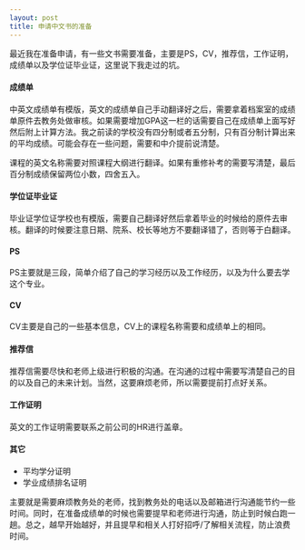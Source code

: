 ```yaml
---
layout: post
title: 申请中文书的准备
---
```

最近我在准备申请，有一些文书需要准备，主要是PS，CV，推荐信，工作证明，成绩单以及学位证毕业证，这里说下我走过的坑。

#### 成绩单

中英文成绩单有模版，英文的成绩单自己手动翻译好之后，需要拿着档案室的成绩单原件去教务处做审核。如果需要增加GPA这一栏的话需要自己在成绩单上面写好然后附上计算方法。我之前读的学校没有四分制或者五分制，只有百分制计算出来的平均成绩。可能会存在一些问题，需要和中介提前说清楚。

课程的英文名称需要对照课程大纲进行翻译。如果有重修补考的需要写清楚，最后百分制成绩保留两位小数，四舍五入。

#### 学位证毕业证

毕业证学位证学校也有模版，需要自己翻译好然后拿着毕业的时候给的原件去审核。翻译的时候要注意日期、院系、校长等地方不要翻译错了，否则等于白翻译。

#### PS

PS主要就是三段，简单介绍了自己的学习经历以及工作经历，以及为什么要去学这个专业。

#### CV

CV主要是自己的一些基本信息，CV上的课程名称需要和成绩单上的相同。

#### 推荐信

推荐信需要尽快和老师上级进行积极的沟通。在沟通的过程中需要写清楚自己的目的以及自己的未来计划。当然，这要麻烦老师，所以需要提前打点好关系。

#### 工作证明

英文的工作证明需要联系之前公司的HR进行盖章。

#### 其它 

- 平均学分证明
- 学业成绩排名证明

主要就是需要麻烦教务处的老师，找到教务处的电话以及邮箱进行沟通能节约一些时间。同时，在准备成绩单的时候也需要提早和老师进行沟通，防止到时候白跑一趟。总之，越早开始越好，并且提早和相关人打好招呼/了解相关流程，防止浪费时间。